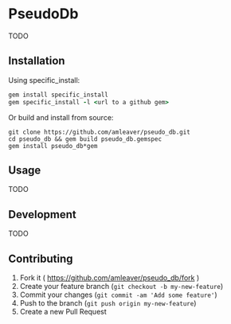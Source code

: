 # PseudoDb

TODO

## Installation

Using specific_install:

```ruby
gem install specific_install
gem specific_install -l <url to a github gem>
```

Or build and install from source:

```
git clone https://github.com/amleaver/pseudo_db.git
cd pseudo_db && gem build pseudo_db.gemspec
gem install pseudo_db*gem
```

## Usage

TODO

## Development

TODO

## Contributing

1. Fork it ( https://github.com/amleaver/pseudo_db/fork )
2. Create your feature branch (`git checkout -b my-new-feature`)
3. Commit your changes (`git commit -am 'Add some feature'`)
4. Push to the branch (`git push origin my-new-feature`)
5. Create a new Pull Request
